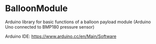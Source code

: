 # BalloonModule
Arduino library for basic functions of a balloon payload module (Arduino Uno connected to BMP180 pressure sensor)

Arduino IDE: https://www.arduino.cc/en/Main/Software
